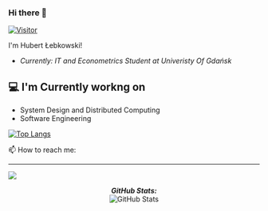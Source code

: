### Hi there 👋

[![Visitor](https://visitor-badge.laobi.icu/badge?page_id=lebkowskih.lebkowskih)](https://github.com/lebkowskih) 

I'm Hubert Łebkowski! 
- <i>Currently: IT and Econometrics Student at Univeristy Of Gdańsk </i>  

<h2>💻 I'm Currently workng on</h2>

- System Design and Distributed Computing
- Software Engineering


[![Top Langs](https://github-readme-stats.vercel.app/api/top-langs/?username=lebkowskih)](https://github.com/anuraghazra/github-readme-stats)

📫 How to reach me: 
<hr>
<a href="https://www.linkedin.com/in/hubert-%C5%82ebkowski-10a443237"><img src="https://img.shields.io/badge/LinkedIn-0077B5?style=for-the-badge&logo=linkedin&logoColor=white"></a>

  <p align="center">
  <b><em>GitHub Stats:</em></b> <br/>
    <img src="https://github-readme-streak-stats.herokuapp.com/?user=lebkowskih" alt="GitHub Stats" /> <br/><br/>
  </p>
</div>





<!--
**lebkowskih/lebkowskih** is a ✨ _special_ ✨ repository because its `README.md` (this file) appears on your GitHub profile.

Here are some ideas to get you started:

- 🔭 I’m currently working on ...
- 🌱 I’m currently learning ...
- 👯 I’m looking to collaborate on ...
- 🤔 I’m looking for help with ...
- 💬 Ask me about ...
- 📫 How to reach me: ...
- 😄 Pronouns: ...
- ⚡ Fun fact: ...
-->
